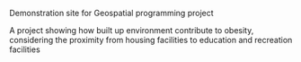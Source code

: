Demonstration site for Geospatial programming project

A project showing how built up environment contribute to obesity, considering the proximity from housing facilities to education and recreation facilities
